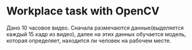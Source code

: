 # Workplace task with OpenCV
Дано 10 часовое видео. Сначала размечаются данные(выделяется каждый 15 кадр из видео), далее на этих данных обучается модель, которая определяет, находится ли человек на рабочем месте.
